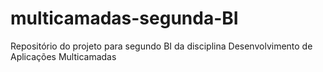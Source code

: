 # multicamadas-segunda-BI
Repositório do projeto para segundo BI da disciplina Desenvolvimento de Aplicações Multicamadas
